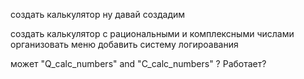 
создать калькулятор
ну давай создадим

создать калькулятор с рациональными и комплексными числами
организовать меню
добавить систему логироавания



может "Q_calc_numbers" and "C_calc_numbers" ?
Работает?

